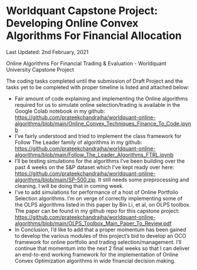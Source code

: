 # Worldquant Capstone Project: Developing Online Convex Algorithms For Financial Allocation

Last Updated: 2nd February, 2021

Online Algorithms For Financial Trading &amp; Evaluation - Worldquant University Capstone Project

The coding tasks completed until the submission of Draft Project and the tasks yet to be completed with proper timeline
is listed and attached below:
- Fair amount of code explaining and implementing the Online algorithms required for us to simulate online selection/trading is available in the Google Colab notebook in my github: https://github.com/prateekchandrajha/worldquant-online-algorithms/blob/main/Online_Convex_Techniques_Finance_To_Code.ipynb
- I’ve fairly understood and tried to implement the class framework for Follow The Leader family of algorithms in my github: https://github.com/prateekchandrajha/worldquant-online-algorithms/blob/main/Follow_The_Leader_Algorithms_FTRL.ipynb
- I’ll be testing simulations for the algorithms I’ve been building over the past 4 weeks on the S&P dataset
which I’ve kept ready over here: https://github.com/prateekchandrajha/worldquant-online-algorithms/blob/main/SP-500.zip. It still needs some preprocessing and cleaning. I will be doing that in coming week.
- I’ve to add simulations for performance of a host of Online Portfolio Selection algorithms. I’m on verge
of correctly implementing some of the OLPS algorithms listed in this paper by Bin Li, et al, on OLPS
toolbox. The paper can be found in my github repo for this capstone project: 
https://github.com/prateekchandrajha/worldquant-online-algorithms/blob/main/OLPS_Toolbox_Main_Paper_To_Review.pdf
- In Conclusion, I’d like to add that a proper momentum has been gained to develop the various modules
of this project’s bid to develop an OCO framework for online portfolio and trading selection/management. I’ll
continue that momentum into the next 2 final weeks so that I can deliver an end-to-end working framework for
the implementation of Online Convex Optimization algorithms in wide financial decision making.

